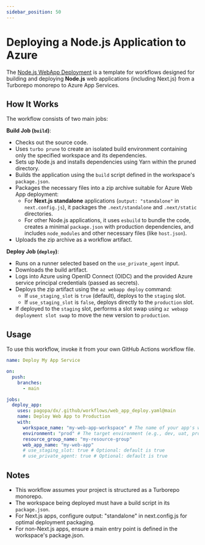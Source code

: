```yaml
---
sidebar_position: 50
---
```


# Deploying a Node.js Application to Azure

The
[Node.js WebApp Deployment](https://github.com/pagopa/dx/blob/main/.github/workflows/web_app_deploy.yaml)
is a template for workflows designed for building and deploying **Node.js** web
applications (including Next.js) from a Turborepo monorepo to Azure App
Services.

## How It Works

The workflow consists of two main jobs:

**Build Job (`build`)**:

- Checks out the source code.
- Uses `turbo prune` to create an isolated build environment containing only the
  specified workspace and its dependencies.
- Sets up Node.js and installs dependencies using Yarn within the pruned
  directory.
- Builds the application using the `build` script defined in the workspace's
  `package.json`.
- Packages the necessary files into a zip archive suitable for Azure Web App
  deployment:
  - For **Next.js standalone** applications (`output: "standalone"` in
    `next.config.js`), it packages the `.next/standalone` and `.next/static`
    directories.
  - For other Node.js applications, it uses `esbuild` to bundle the code,
    creates a minimal `package.json` with production dependencies, and includes
    `node_modules` and other necessary files (like `host.json`).
- Uploads the zip archive as a workflow artifact.

**Deploy Job (`deploy`)**:

- Runs on a runner selected based on the `use_private_agent` input.
- Downloads the build artifact.
- Logs into Azure using OpenID Connect (OIDC) and the provided Azure service
  principal credentials (passed as secrets).
- Deploys the zip artifact using the `az webapp deploy` command:
  - If `use_staging_slot` is `true` (default), deploys to the `staging` slot.
  - If `use_staging_slot` is `false`, deploys directly to the `production` slot.
- If deployed to the `staging` slot, performs a slot swap using
  `az webapp deployment slot swap` to move the new version to `production`.

## Usage

To use this workflow, invoke it from your own GitHub Actions workflow file.

```yaml
name: Deploy My App Service

on:
  push:
    branches:
      - main

jobs:
  deploy_app:
    uses: pagopa/dx/.github/workflows/web_app_deploy.yaml@main
    name: Deploy Web App to Production
    with:
      workspace_name: "my-web-app-workspace" # The name of your app's workspace in turbo.json
      environment: "prod" # The target environment (e.g., dev, uat, prod)
      resource_group_name: "my-resource-group"
      web_app_name: "my-web-app"
      # use_staging_slot: true # Optional: default is true
      # use_private_agent: true # Optional: default is true
```

## Notes

- This workflow assumes your project is structured as a Turborepo monorepo.
- The workspace being deployed must have a build script in its `package.json`.
- For Next.js apps, configure output: "standalone" in next.config.js for optimal
  deployment packaging.
- For non-Next.js apps, ensure a main entry point is defined in the workspace's
  package.json.
